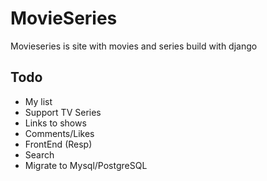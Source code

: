 # MovieSeries 
Movieseries is site with movies and series build with django

## Todo
 - My list
 - Support TV Series
 - Links to shows
 - Comments/Likes
 - FrontEnd (Resp)
 - Search
 - Migrate to Mysql/PostgreSQL